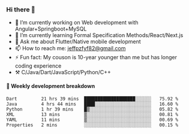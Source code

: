 ### Hi there 👋

- 🔭 I’m currently working on Web development with Angular+Springboot+MySQL
- 🌱 I’m currently learning Formal Specification Methods/React/Next.js
- 💬 Ask me about Flutter/Native mobile development
- 📫 How to reach me: jeffpzfyf82@gmail.com
- ⚡ Fun fact: My couson is 10-year younger than me but has longer coding experience
- ⚒️ C/Java/Dart/JavaScript/Python/C++


#### 📝 Weekly development breakdown

<!--START_SECTION:waka-->

```text
Dart         21 hrs 39 mins  ███████████████████░░░░░░   75.92 %
Java         4 hrs 44 mins   ████░░░░░░░░░░░░░░░░░░░░░   16.60 %
Python       1 hr 39 mins    █▒░░░░░░░░░░░░░░░░░░░░░░░   05.82 %
XML          13 mins         ▒░░░░░░░░░░░░░░░░░░░░░░░░   00.81 %
YAML         11 mins         ▒░░░░░░░░░░░░░░░░░░░░░░░░   00.69 %
Properties   2 mins          ░░░░░░░░░░░░░░░░░░░░░░░░░   00.15 %
```

<!--END_SECTION:waka-->
